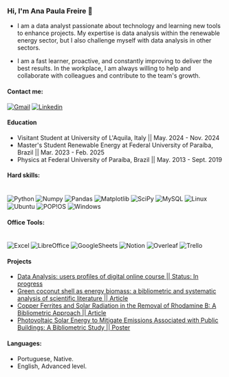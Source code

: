 ### Hi, I'm Ana Paula Freire  👋

- I am a data analyst passionate about technology and learning new tools to enhance projects. My expertise is data analysis within the renewable energy sector, but I also challenge myself with data analysis in other sectors.

- I am a fast learner, proactive, and constantly improving to deliver the best results.
In the workplace, I am always willing to help and collaborate with colleagues and contribute to the team's growth.

#### Contact me: 

[![Gmail](https://img.shields.io/badge/Gmail-D14836?style=for-the-badge&logo=gmail&logoColor=white)](paulaanafreire@gmail.com)
[![Linkedin](https://img.shields.io/badge/LinkedIn-0077B5?style=for-the-badge&logo=linkedin&logoColor=white)](https://www.linkedin.com/in/ana-paula-freire-de-ara%C3%BAjo-9434b7319/)

#### Education 
- Visitant Student at University of L'Aquila, Italy || May. 2024 - Nov. 2024
- Master's Student Renewable Energy at Federal University of Paraíba, Brazil || Mar. 2023 - Feb. 2025
- Physics at Federal University of Paraíba, Brazil || May. 2013 - Sept. 2019

#### Hard skills: 
<div style="display: inline_block"><br/>
  <img align="center" alt="Python" src="https://img.shields.io/badge/Python-3776AB?style=for-the-badge&logo=python&logoColor=white" />
  <img align="center" alt="Numpy" src="https://img.shields.io/badge/numpy-%23013243.svg?style=for-the-badge&logo=numpy&logoColor=white" />
  <img align="center" alt="Pandas" src="https://img.shields.io/badge/pandas-%23150458.svg?style=for-the-badge&logo=pandas&logoColor=white" />
  <img align="center" alt="Matplotlib" src="https://img.shields.io/badge/Matplotlib-%23ffffff.svg?style=for-the-badge&logo=Matplotlib&logoColor=black" />
  <img align="center" alt="SciPy" src="https://img.shields.io/badge/SciPy-%230C55A5.svg?style=for-the-badge&logo=scipy&logoColor=%white" />
  <img align="center" alt="MySQL" src="https://img.shields.io/badge/MySQL-00000F?style=for-the-badge&logo=mysql&logoColor=white" />
  <img align="center" alt="Linux" src="https://img.shields.io/badge/Linux-FCC624?style=for-the-badge&logo=linux&logoColor=black" />
  <img align="center" alt="Ubuntu" src="https://img.shields.io/badge/Ubuntu-E95420?style=for-the-badge&logo=ubuntu&logoColor=white" />
  <img align="center" alt="POP!OS" src="https://img.shields.io/badge/Pop!_OS-48B9C7?style=for-the-badge&logo=Pop!_OS&logoColor=white" />
  <img align="center" alt="Windows" src="https://img.shields.io/badge/Windows-0078D6?style=for-the-badge&logo=windows&logoColor=white" />
</div>

#### Office Tools:
<div style="display: inline_block"><br/>
  <img align="center" alt="Excel" src="https://img.shields.io/badge/Microsoft_Excel-217346?style=for-the-badge&logo=microsoft-excel&logoColor=white" />
  <img align="center" alt="LibreOffice" src="https://img.shields.io/badge/LibreOffice-18A303?style=for-the-badge&logo=LibreOffice&logoColor=white" />
  <img align="center" alt="GoogleSheets" src="https://img.shields.io/badge/Google%20Sheets-34A853?style=for-the-badge&logo=google-sheets&logoColor=white" />
  <img align="center" alt="Notion" src="https://img.shields.io/badge/Notion-000000?style=for-the-badge&logo=notion&logoColor=white" />
   <img align="center" alt="Overleaf" src="https://img.shields.io/badge/Overleaf-47A141?style=for-the-badge&logo=Overleaf&logoColor=white" />
  <img align="center" alt="Trello" src="https://img.shields.io/badge/Trello-0052CC?style=for-the-badge&logo=trello&logoColor=white" />
</div>

#### Projects 

- [Data Analysis: users profiles of digital online course || Status: In progress](https://github.com/apfreirea/Project-/blob/main/data_analysis_users_programaria.ipynb)<br/>
- [Green coconut shell as energy biomass: a bibliometric and systematic analysis of scientific literature || Article](http://dx.doi.org/10.15406/ijh.2024.08.00381)<br/>
- [Copper Ferrites and Solar Radiation in the Removal of Rhodamine B: A Bibliometric Approach || Article](https://www.researchgate.net/publication/378766321_Copper_Ferrites_and_Solar_Radiation_in_the_Removal_of_Rhodamine_B_A_Bibliometric_Approach)<br/>
- [Photovoltaic Solar Energy to Mitigate Emissions Associated with Public Buildings: A Bibliometric Study || Poster](https://www.researchgate.net/publication/378766098_Photovoltaic_Solar_Energy_to_Mitigate_Emissions_Associated_with_Public_Buildings_A_Bibliometric_Study?channel=doi&linkId=65e87d65adf2362b637ced7b&showFulltext=true)<br/>

#### Languages: 
 -  Portuguese, Native.
 -  English, Advanced level. 


